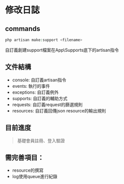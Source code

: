# 修改日誌

## commands

```php
php artisan make:support <filename>
```
自訂義創建support檔案在App\Supports底下的artisan指令

## 文件結構
- console: 自訂義artisan指令
- events: 執行的事件
- exceptions: 自訂義例外
- supports: 自訂義的輔助方式
- requests: 自訂義request的篩選規則
- resources: 自訂義回傳json resource的輸出規則

## 目前進度
> 基礎會員註冊、登入驗證

## 需完善項目：
- resource的撰寫
- log使用queue進行紀錄
